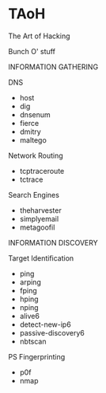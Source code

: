 # TAoH
The Art of Hacking

Bunch O' stuff

INFORMATION GATHERING

DNS
* host
* dig
* dnsenum
* fierce
* dmitry
* maltego

Network Routing
* tcptraceroute
* tctrace

Search Engines
* theharvester
* simplyemail
* metagoofil


INFORMATION DISCOVERY

Target Identification
* ping
* arping
* fping
* hping
* nping
* alive6
* detect-new-ip6
* passive-discovery6
* nbtscan

PS Fingerprinting
* p0f
* nmap
